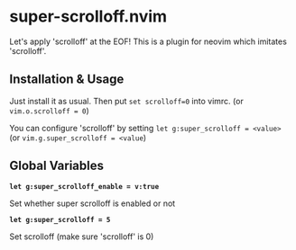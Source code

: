 # super-scrolloff.nvim

Let's apply 'scrolloff' at the EOF! This is a plugin for neovim which imitates 'scrolloff'.

## Installation & Usage

Just install it as usual. Then put `set scrolloff=0` into vimrc. (or `vim.o.scrolloff = 0`)

You can configure 'scrolloff' by setting `let g:super_scrolloff = <value>` (or `vim.g.super_scrolloff = <value`)

## Global Variables

**`let g:super_scrolloff_enable = v:true`**

Set whether super scrolloff is enabled or not

**`let g:super_scrolloff = 5`**

Set scrolloff (make sure 'scrolloff' is 0)
